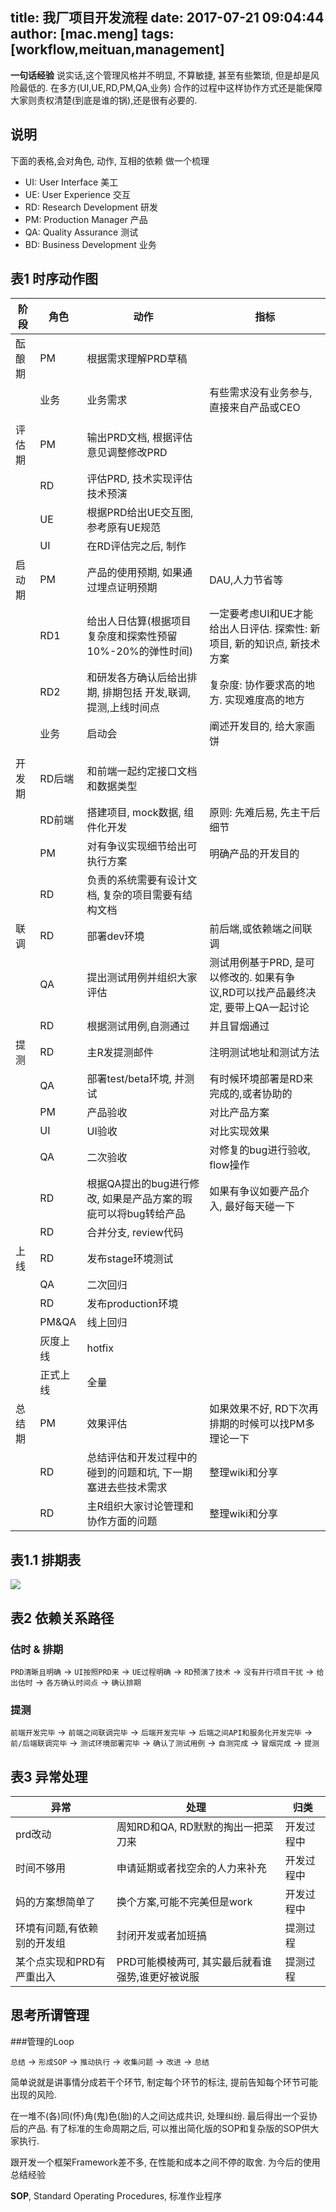 title: 我厂项目开发流程
date: 2017-07-21 09:04:44
author: [mac.meng]
tags: [workflow,meituan,management]
---

**一句话经验**
说实话,这个管理风格并不明显, 不算敏捷, 甚至有些繁琐, 但是却是风险最低的. 在多方(UI,UE,RD,PM,QA,业务) 合作的过程中这样协作方式还是能保障大家则责权清楚(到底是谁的锅),还是很有必要的. 

<!-- more -->

## 说明

下面的表格,会对角色, 动作, 互相的依赖 做一个梳理

* UI: User Interface 美工
* UE: User Experience 交互
* RD: Research Development 研发
* PM: Production Manager 产品
* QA: Quality Assurance 测试
* BD: Business Development 业务

## 表1 时序动作图


| 阶段 | 角色 | 动作 | 指标 |
| --- | --- | --- | --- |
| 酝酿期 | PM | 根据需求理解PRD草稿 |  |
|  | 业务 | 业务需求 | 有些需求没有业务参与, 直接来自产品或CEO |
|  |  |  |  |
| 评估期 | PM | 输出PRD文档, 根据评估意见调整修改PRD |  |
|  | RD | 评估PRD, 技术实现评估 技术预演 |  |
|  | UE | 根据PRD给出UE交互图, 参考原有UE规范 |  |
|  | UI | 在RD评估完之后, 制作 |  |
| 启动期 | PM | 产品的使用预期, 如果通过埋点证明预期  | DAU,人力节省等 |
|  | RD1 | 给出人日估算(根据项目复杂度和探索性预留10%-20%的弹性时间)  | 一定要考虑UI和UE才能给出人日评估. 探索性: 新项目, 新的知识点, 新技术方案  |
| | RD2 | 和研发各方确认后给出排期, 排期包括 开发,联调,提测,上线时间点 | 复杂度: 协作要求高的地方. 实现难度高的地方 |
|  | 业务 | 启动会 | 阐述开发目的, 给大家画饼 |
|  |  |  |  |
| 开发期 | RD后端 | 和前端一起约定接口文档和数据类型 |  |
|  | RD前端 | 搭建项目, mock数据, 组件化开发 |  原则: 先难后易, 先主干后细节 |
|  | PM | 对有争议实现细节给出可执行方案 | 明确产品的开发目的 |
||RD|负责的系统需要有设计文档, 复杂的项目需要有结构文档||
| 联调 | RD | 部署dev环境 | 前后端,或依赖端之间联调 |
|  | QA | 提出测试用例并组织大家评估 | 测试用例基于PRD, 是可以修改的. 如果有争议,RD可以找产品最终决定, 要带上QA一起讨论 |
| | RD | 根据测试用例,自测通过 | 并且冒烟通过 |
| 提测 |RD | 主R发提测邮件 | 注明测试地址和测试方法 |
|  | QA | 部署test/beta环境, 并测试 | 有时候环境部署是RD来完成的,或者协助的 |
| |PM|产品验收|对比产品方案|
| |UI|UI验收|对比实现效果|
| |QA|二次验收|对修复的bug进行验收, flow操作|
|  | RD | 根据QA提出的bug进行修改, 如果是产品方案的瑕疵可以将bug转给产品 | 如果有争议如要产品介入, 最好每天碰一下 |
| |RD| 合并分支, review代码 |  |
| 上线 | RD | 发布stage环境测试 |  |
|  | QA | 二次回归 |  |
|  | RD | 发布production环境 |  |
|  | PM&QA | 线上回归 |  |
|  | 灰度上线 | hotfix |  |
|  | 正式上线 | 全量|  |
| 总结期 | PM | 效果评估 | 如果效果不好, RD下次再排期的时候可以找PM多理论一下 |
|  | RD | 总结评估和开发过程中的碰到的问题和坑, 下一期塞进去些技术需求 |  整理wiki和分享  |
|  | RD | 主R组织大家讨论管理和协作方面的问题 | 整理wiki和分享 |


## 表1.1 排期表

![](/images/workflow_meituan_1.png)

## 表2 依赖关系路径

### 估时 & 排期

`PRD清晰且明确` -> `UI按照PRD来` -> `UE过程明确` -> `RD预演了技术` -> `没有并行项目干扰` -> `给出估时` -> `各方确认时间点` -> `确认排期`

### 提测

`前端开发完毕` -> `前端之间联调完毕` -> `后端开发完毕` -> `后端之间API和服务化开发完毕` -> `前/后端联调完毕` -> `测试环境部署完毕` -> `确认了测试用例` -> `自测完成` -> `冒烟完成` ->  `提测` 

## 表3 异常处理
| 异常 | 处理 | 归类 |
| --- | --- | --- |
| prd改动 | 周知RD和QA, RD默默的掏出一把菜刀来 | 开发过程中 |
| 时间不够用 | 申请延期或者找空余的人力来补充 | 开发过程中 |
| 妈的方案想简单了 | 换个方案,可能不完美但是work | 开发过程中 |
| 环境有问题,有依赖别的开发组 | 封闭开发或者加班搞 | 提测过程 |
| 某个点实现和PRD有严重出入 | PRD可能模棱两可, 其实最后就看谁强势,谁更好被说服 | 提测过程 |

## 思考所谓管理

###管理的Loop

`总结` -> `形成SOP` -> `推动执行` -> `收集问题` -> `改进` -> `总结`

简单说就是讲事情分成若干个环节, 制定每个环节的标注, 提前告知每个环节可能出现的风险.

在一堆不(各)同(怀)角(鬼)色(胎)的人之间达成共识, 处理纠纷. 最后得出一个妥协后的产品.
有了标准的生命周期之后, 可以推出简化版的SOP和复杂版的SOP供大家执行.

跟开发一个框架Framework差不多, 在性能和成本之间不停的取舍. 为今后的使用总结经验

**SOP**, Standard Operating Procedures, 标准作业程序






